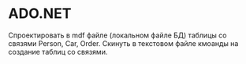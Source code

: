 # ADO.NET

Спроектировать в mdf файле (локальном файле БД) таблицы со связями Person, Car, Order. Скинуть в текстовом файле кмоанды на создание таблиц со связями.